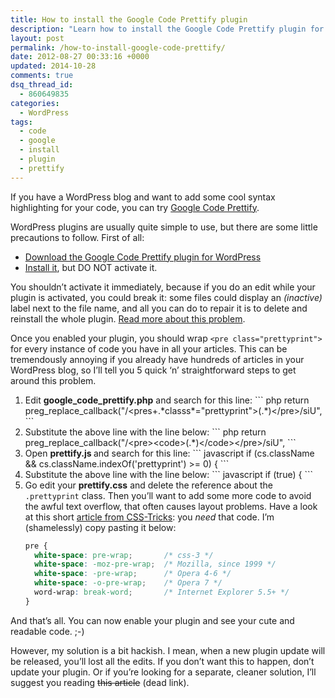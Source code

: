 ```yaml
---
title: How to install the Google Code Prettify plugin
description: "Learn how to install the Google Code Prettify plugin for your WordPress blog. Plugins are usually quite simple to set up: just follow this simple guide."
layout: post
permalink: /how-to-install-google-code-prettify/
date: 2012-08-27 00:33:16 +0000
updated: 2014-10-28
comments: true
dsq_thread_id:
  - 860649835
categories:
  - WordPress
tags:
  - code
  - google
  - install
  - plugin
  - prettify
---
```


<p>
  If you have a WordPress blog and want to add some cool syntax highlighting for your code, you can try <a title="Google Code Prettify" href="https://code.google.com/p/google-code-prettify/" target="_blank">Google Code Prettify</a>.
</p>
<p>
  WordPress plugins are usually quite simple to use, but there are some little precautions to follow. First of all:
</p>

<ul>
  <li>
    <a title="WP code prettify download" href="https://wordpress.org/extend/plugins/wp-code-prettify/" target="_blank">Download the Google Code Prettify plugin for WordPress</a>
  </li>
  <li>
    <a title="Managing Plugins" href="https://codex.wordpress.org/Managing_Plugins#Installing_Plugins" target="_blank">Install it</a>, but DO NOT activate it.
  </li>
</ul>

<p>
  You shouldn&#8217;t activate it immediately, because if you do an edit while your plugin is activated, you could break it: some files could display an <em>(inactive)</em> label next to the file name, and all you can do to repair it is to delete and reinstall the whole plugin. <a title="What the heck does (inactive) mean when editing a plugin file?" href="https://wordpress.org/support/topic/what-the-heck-does-inactive-mean-when-editing-a-plugin-file" target="_blank" rel="nofollow">Read more about this problem</a>.
</p>

<p>
  Once you enabled your plugin, you should wrap <code>&lt;pre class="prettyprint"&gt;</code> for every instance of code you have in all your articles. This can be tremendously annoying if you already have hundreds of articles in your WordPress blog, so I&#8217;ll tell you 5 quick &#8216;n&#8217; straightforward steps to get around this problem.
</p>

<ol>
  <li>
    Edit <strong>google_code_prettify.php</strong> and search for this line:
``` php
return preg_replace_callback("/&lt;pres+.*classs*="prettyprint"&gt;(.*)&lt;/pre&gt;/siU",
```
  </li>

  <li>
    Substitute the above line with the line below:
``` php
return preg_replace_callback("/&lt;pre&gt;&lt;code&gt;(.*)&lt;/code&gt;&lt;/pre&gt;/siU",
```
  </li>

  <li>
    Open <strong>prettify.js </strong>and search for this line:
``` javascript
if (cs.className && cs.className.indexOf('prettyprint') &gt;= 0) {
```
  </li>

  <li>
    Substitute the above line with the line below:
``` javascript
if (true) {
```
  </li>

  <li>
    Go edit your <strong>prettify.css</strong> and delete the reference about the <code>.prettyprint</code> class. Then you&#8217;ll want to add some more code to avoid the awful text overflow, that often causes layout problems. Have a look at this short <a title="Make Pre Text Wrap" href="https://css-tricks.com/snippets/css/make-pre-text-wrap/" target="_blank">article from <abbr title="Cascading Style Sheets">CSS</abbr>-Tricks</a>: you <em>need</em> that code. I&#8217;m (shamelessly) copy pasting it below:

``` css
pre {
  white-space: pre-wrap;       /* css-3 */
  white-space: -moz-pre-wrap;  /* Mozilla, since 1999 */
  white-space: -pre-wrap;      /* Opera 4-6 */
  white-space: -o-pre-wrap;    /* Opera 7 */
  word-wrap: break-word;       /* Internet Explorer 5.5+ */
}
```
  </li>
</ol>

<p>
  And that&#8217;s all. You can now enable your plugin and see your cute and readable code. ;-)
</p>

<p>
  However, my solution is a bit hackish. I mean, when a new plugin update will be released, you&#8217;ll lost all the edits. If you don&#8217;t want this to happen, don&#8217;t update your plugin. Or if you&#8217;re looking for a separate, cleaner solution, I&#8217;ll suggest you reading <strike><a title="Syntax Highlighting a la StackOverflow with Google Prettify">this article</a></strike> (dead link).
</p>
